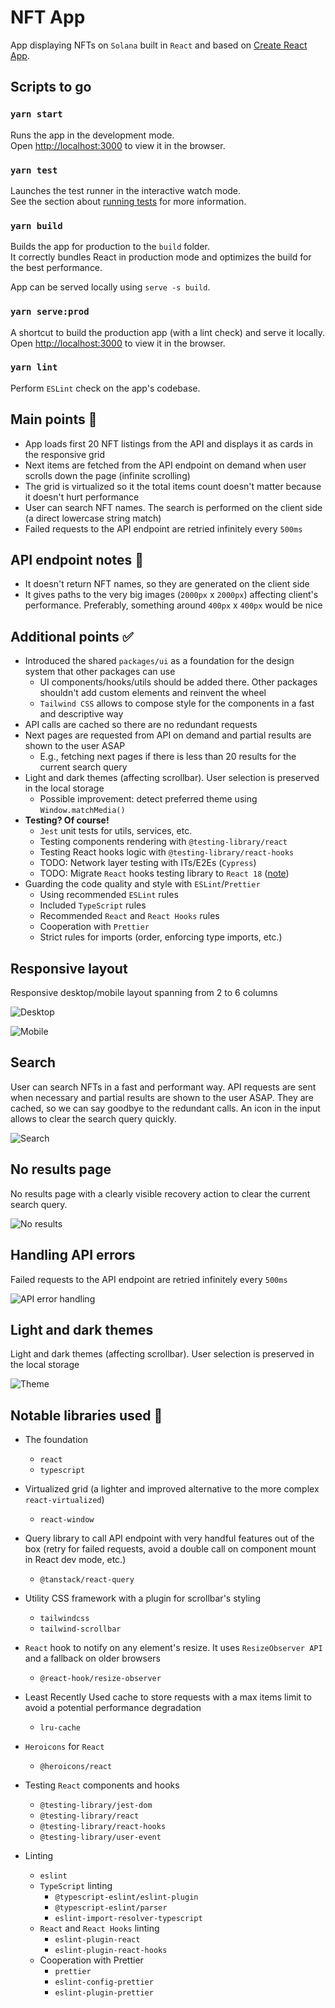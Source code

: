 # NFT App

App displaying NFTs on `Solana` built in `React` and based on [Create React App](https://github.com/facebook/create-react-app).

## Scripts to go

### `yarn start`

Runs the app in the development mode.\
Open [http://localhost:3000](http://localhost:3000) to view it in the browser.

### `yarn test`

Launches the test runner in the interactive watch mode.\
See the section about [running tests](https://facebook.github.io/create-react-app/docs/running-tests) for more information.

### `yarn build`

Builds the app for production to the `build` folder.\
It correctly bundles React in production mode and optimizes the build for the best performance.

App can be served locally using `serve -s build`.

### `yarn serve:prod`

A shortcut to build the production app (with a lint check) and serve it locally.\
Open [http://localhost:3000](http://localhost:3000) to view it in the browser.

### `yarn lint`

Perform `ESLint` check on the app's codebase.

## Main points :tada: 

- App loads first 20 NFT listings from the API and displays it as cards in the responsive grid
- Next items are fetched from the API endpoint on demand when user scrolls down the page (infinite scrolling)
- The grid is virtualized so it the total items count doesn't matter because it doesn't hurt performance
- User can search NFT names. The search is performed on the client side (a direct lowercase string match)
- Failed requests to the API endpoint are retried infinitely every `500ms`

## API endpoint notes :construction:

- It doesn't return NFT names, so they are generated on the client side
- It gives paths to the very big images (`2000px` x `2000px`) affecting client's performance. Preferably, something around `400px` x `400px` would be nice

## Additional points :white_check_mark:

- Introduced the shared `packages/ui` as a foundation for the design system that other packages can use
  - UI components/hooks/utils should be added there. Other packages shouldn't add custom elements and reinvent the wheel
  - `Tailwind CSS` allows to compose style for the components in a fast and descriptive way
- API calls are cached so there are no redundant requests
- Next pages are requested from API on demand and partial results are shown to the user ASAP
  - E.g., fetching next pages if there is less than 20 results for the current search query
- Light and dark themes (affecting scrollbar). User selection is preserved in the local storage
  - Possible improvement: detect preferred theme using `Window.matchMedia()`
- **Testing? Of course!**
  - `Jest` unit tests for utils, services, etc.
  - Testing components rendering with `@testing-library/react`
  - Testing React hooks logic with `@testing-library/react-hooks`
  - TODO: Network layer testing with ITs/E2Es (`Cypress`)
  - TODO: Migrate `React` hooks testing library to `React 18` ([note](https://github.com/testing-library/react-hooks-testing-library#a-note-about-react-18-support))
- Guarding the code quality and style with `ESLint`/`Prettier`
  - Using recommended `ESLint` rules
  - Included `TypeScript` rules
  - Recommended `React` and `React Hooks` rules
  - Cooperation with `Prettier`
  - Strict rules for imports (order, enforcing type imports, etc.)

## Responsive layout

Responsive desktop/mobile layout spanning from 2 to 6 columns

![Desktop](https://github.com/SebastianCrow/nft/blob/master/readme/desktop.png?raw=true)

![Mobile](https://github.com/SebastianCrow/nft/blob/master/readme/mobile.png?raw=true)

## Search

User can search NFTs in a fast and performant way.
API requests are sent when necessary and partial results are shown to the user ASAP.
They are cached, so we can say goodbye to the redundant calls.
An icon in the input allows to clear the search query quickly.

![Search](https://github.com/SebastianCrow/nft/blob/master/readme/search.png?raw=true)

## No results page

No results page with a clearly visible recovery action to clear the current search query.

![No results](https://github.com/SebastianCrow/nft/blob/master/readme/no-results.png?raw=true)

## Handling API errors

Failed requests to the API endpoint are retried infinitely every `500ms`

![API error handling](https://github.com/SebastianCrow/nft/blob/master/readme/api-error-handling.gif?raw=true)

## Light and dark themes

Light and dark themes (affecting scrollbar). User selection is preserved in the local storage

![Theme](https://github.com/SebastianCrow/nft/blob/master/readme/theme.gif?raw=true)

## Notable libraries used :handshake:

- The foundation
  - `react`
  - `typescript`


- Virtualized grid (a lighter and improved alternative to the more complex `react-virtualized`)
  - `react-window`


- Query library to call API endpoint with very handful features out of the box (retry for failed requests, avoid a double call on component mount in React dev mode, etc.)
  - `@tanstack/react-query`


- Utility CSS framework with a plugin for scrollbar's styling
  - `tailwindcss`
  - `tailwind-scrollbar`


- `React` hook to notify on any element's resize. It uses `ResizeObserver API` and a fallback on older browsers
  - `@react-hook/resize-observer`


- Least Recently Used cache to store requests with a max items limit to avoid a potential performance degradation 
  - `lru-cache`


- `Heroicons` for `React`
  - `@heroicons/react`


- Testing `React` components and hooks
  - `@testing-library/jest-dom`
  - `@testing-library/react`
  - `@testing-library/react-hooks`
  - `@testing-library/user-event`


- Linting
  - `eslint`
  - `TypeScript` linting
    - `@typescript-eslint/eslint-plugin`
    - `@typescript-eslint/parser`
    - `eslint-import-resolver-typescript`
  - `React` and `React Hooks` linting
    - `eslint-plugin-react`
    - `eslint-plugin-react-hooks`
  - Cooperation with Prettier
    - `prettier`
    - `eslint-config-prettier`
    - `eslint-plugin-prettier`
